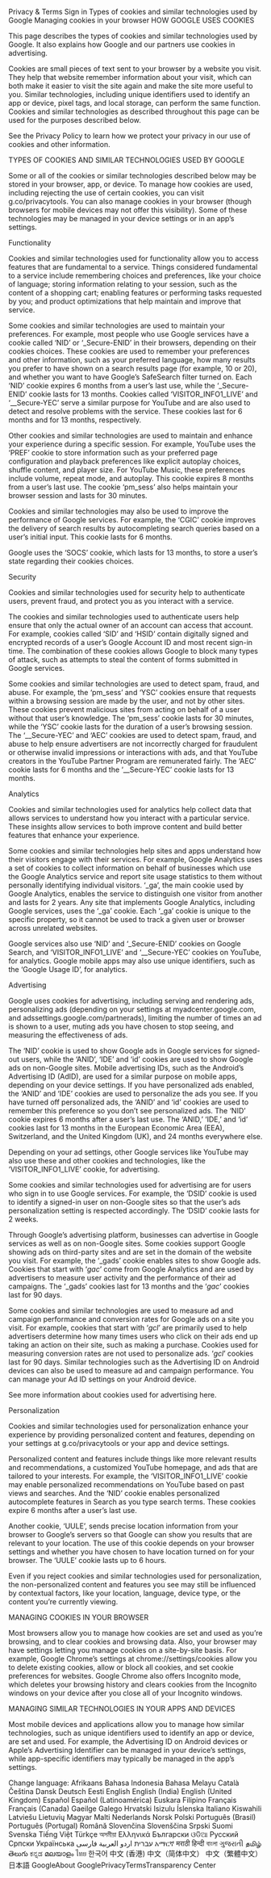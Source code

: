Privacy & Terms
Sign in
Types of cookies and similar technologies used by Google
Managing cookies in your browser
HOW GOOGLE USES COOKIES

This page describes the types of cookies and similar technologies used by Google. It also explains how Google and our partners use cookies in advertising.

Cookies are small pieces of text sent to your browser by a website you visit. They help that website remember information about your visit, which can both make it easier to visit the site again and make the site more useful to you. Similar technologies, including unique identifiers used to identify an app or device, pixel tags, and local storage, can perform the same function. Cookies and similar technologies as described throughout this page can be used for the purposes described below.

See the Privacy Policy to learn how we protect your privacy in our use of cookies and other information.

TYPES OF COOKIES AND SIMILAR TECHNOLOGIES USED BY GOOGLE

Some or all of the cookies or similar technologies described below may be stored in your browser, app, or device. To manage how cookies are used, including rejecting the use of certain cookies, you can visit g.co/privacytools. You can also manage cookies in your browser (though browsers for mobile devices may not offer this visibility). Some of these technologies may be managed in your device settings or in an app’s settings.

Functionality

Cookies and similar technologies used for functionality allow you to access features that are fundamental to a service. Things considered fundamental to a service include remembering choices and preferences, like your choice of language; storing information relating to your session, such as the content of a shopping cart; enabling features or performing tasks requested by you; and product optimizations that help maintain and improve that service.

Some cookies and similar technologies are used to maintain your preferences. For example, most people who use Google services have a cookie called ‘NID’ or ‘_Secure-ENID’ in their browsers, depending on their cookies choices. These cookies are used to remember your preferences and other information, such as your preferred language, how many results you prefer to have shown on a search results page (for example, 10 or 20), and whether you want to have Google’s SafeSearch filter turned on. Each ‘NID’ cookie expires 6 months from a user’s last use, while the ‘_Secure-ENID’ cookie lasts for 13 months. Cookies called ‘VISITOR_INFO1_LIVE’ and ‘__Secure-YEC’ serve a similar purpose for YouTube and are also used to detect and resolve problems with the service. These cookies last for 6 months and for 13 months, respectively.

Other cookies and similar technologies are used to maintain and enhance your experience during a specific session. For example, YouTube uses the ‘PREF’ cookie to store information such as your preferred page configuration and playback preferences like explicit autoplay choices, shuffle content, and player size. For YouTube Music, these preferences include volume, repeat mode, and autoplay. This cookie expires 8 months from a user’s last use. The cookie ‘pm_sess’ also helps maintain your browser session and lasts for 30 minutes.

Cookies and similar technologies may also be used to improve the performance of Google services. For example, the ‘CGIC’ cookie improves the delivery of search results by autocompleting search queries based on a user’s initial input. This cookie lasts for 6 months.

Google uses the ‘SOCS’ cookie, which lasts for 13 months, to store a user’s state regarding their cookies choices.

Security

Cookies and similar technologies used for security help to authenticate users, prevent fraud, and protect you as you interact with a service.

The cookies and similar technologies used to authenticate users help ensure that only the actual owner of an account can access that account. For example, cookies called ‘SID’ and ‘HSID’ contain digitally signed and encrypted records of a user’s Google Account ID and most recent sign-in time. The combination of these cookies allows Google to block many types of attack, such as attempts to steal the content of forms submitted in Google services.

Some cookies and similar technologies are used to detect spam, fraud, and abuse. For example, the ‘pm_sess’ and ‘YSC’ cookies ensure that requests within a browsing session are made by the user, and not by other sites. These cookies prevent malicious sites from acting on behalf of a user without that user’s knowledge. The ‘pm_sess’ cookie lasts for 30 minutes, while the ‘YSC’ cookie lasts for the duration of a user’s browsing session. The ‘__Secure-YEC’ and ‘AEC’ cookies are used to detect spam, fraud, and abuse to help ensure advertisers are not incorrectly charged for fraudulent or otherwise invalid impressions or interactions with ads, and that YouTube creators in the YouTube Partner Program are remunerated fairly. The ‘AEC’ cookie lasts for 6 months and the ‘__Secure-YEC’ cookie lasts for 13 months.

Analytics

Cookies and similar technologies used for analytics help collect data that allows services to understand how you interact with a particular service. These insights allow services to both improve content and build better features that enhance your experience.

Some cookies and similar technologies help sites and apps understand how their visitors engage with their services. For example, Google Analytics uses a set of cookies to collect information on behalf of businesses which use the Google Analytics service and report site usage statistics to them without personally identifying individual visitors. ‘_ga’, the main cookie used by Google Analytics, enables the service to distinguish one visitor from another and lasts for 2 years. Any site that implements Google Analytics, including Google services, uses the ‘_ga’ cookie. Each ‘_ga’ cookie is unique to the specific property, so it cannot be used to track a given user or browser across unrelated websites.

Google services also use ‘NID’ and ‘_Secure-ENID’ cookies on Google Search, and ‘VISITOR_INFO1_LIVE’ and ‘__Secure-YEC’ cookies on YouTube, for analytics. Google mobile apps may also use unique identifiers, such as the ‘Google Usage ID’, for analytics.

Advertising

Google uses cookies for advertising, including serving and rendering ads, personalizing ads (depending on your settings at myadcenter.google.com, and adssettings.google.com/partnerads), limiting the number of times an ad is shown to a user, muting ads you have chosen to stop seeing, and measuring the effectiveness of ads.

The ‘NID’ cookie is used to show Google ads in Google services for signed-out users, while the ‘ANID’, ‘IDE’ and ‘id’ cookies are used to show Google ads on non-Google sites. Mobile advertising IDs, such as the Android’s Advertising ID (AdID), are used for a similar purpose on mobile apps, depending on your device settings. If you have personalized ads enabled, the ‘ANID’ and ‘IDE’ cookies are used to personalize the ads you see. If you have turned off personalized ads, the ‘ANID’ and ‘id’ cookies are used to remember this preference so you don’t see personalized ads. The ‘NID’ cookie expires 6 months after a user’s last use. The ‘ANID,’ ‘IDE,’ and ‘id’ cookies last for 13 months in the European Economic Area (EEA), Switzerland, and the United Kingdom (UK), and 24 months everywhere else.

Depending on your ad settings, other Google services like YouTube may also use these and other cookies and technologies, like the ‘VISITOR_INFO1_LIVE’ cookie, for advertising.

Some cookies and similar technologies used for advertising are for users who sign in to use Google services. For example, the ‘DSID’ cookie is used to identify a signed-in user on non-Google sites so that the user’s ads personalization setting is respected accordingly. The ‘DSID’ cookie lasts for 2 weeks.

Through Google’s advertising platform, businesses can advertise in Google services as well as on non-Google sites. Some cookies support Google showing ads on third-party sites and are set in the domain of the website you visit. For example, the ‘_gads’ cookie enables sites to show Google ads. Cookies that start with ‘_gac_’ come from Google Analytics and are used by advertisers to measure user activity and the performance of their ad campaigns. The ‘_gads’ cookies last for 13 months and the ‘_gac_’ cookies last for 90 days.

Some cookies and similar technologies are used to measure ad and campaign performance and conversion rates for Google ads on a site you visit. For example, cookies that start with ‘_gcl_’ are primarily used to help advertisers determine how many times users who click on their ads end up taking an action on their site, such as making a purchase. Cookies used for measuring conversion rates are not used to personalize ads. ‘_gcl_’ cookies last for 90 days. Similar technologies such as the Advertising ID on Android devices can also be used to measure ad and campaign performance. You can manage your Ad ID settings on your Android device.

See more information about cookies used for advertising here.

Personalization

Cookies and similar technologies used for personalization enhance your experience by providing personalized content and features, depending on your settings at g.co/privacytools or your app and device settings.

Personalized content and features include things like more relevant results and recommendations, a customized YouTube homepage, and ads that are tailored to your interests. For example, the ‘VISITOR_INFO1_LIVE’ cookie may enable personalized recommendations on YouTube based on past views and searches. And the ‘NID’ cookie enables personalized autocomplete features in Search as you type search terms. These cookies expire 6 months after a user’s last use.

Another cookie, ‘UULE’, sends precise location information from your browser to Google’s servers so that Google can show you results that are relevant to your location. The use of this cookie depends on your browser settings and whether you have chosen to have location turned on for your browser. The ‘UULE’ cookie lasts up to 6 hours.

Even if you reject cookies and similar technologies used for personalization, the non-personalized content and features you see may still be influenced by contextual factors, like your location, language, device type, or the content you’re currently viewing.

MANAGING COOKIES IN YOUR BROWSER

Most browsers allow you to manage how cookies are set and used as you’re browsing, and to clear cookies and browsing data. Also, your browser may have settings letting you manage cookies on a site-by-site basis. For example, Google Chrome’s settings at chrome://settings/cookies allow you to delete existing cookies, allow or block all cookies, and set cookie preferences for websites. Google Chrome also offers Incognito mode, which deletes your browsing history and clears cookies from the Incognito windows on your device after you close all of your Incognito windows.

MANAGING SIMILAR TECHNOLOGIES IN YOUR APPS AND DEVICES

Most mobile devices and applications allow you to manage how similar technologies, such as unique identifiers used to identify an app or device, are set and used. For example, the Advertising ID on Android devices or Apple’s Advertising Identifier can be managed in your device’s settings, while app-specific identifiers may typically be managed in the app’s settings.

Change language:
Afrikaans
Bahasa Indonesia
Bahasa Melayu
Català
Čeština
Dansk
Deutsch
Eesti
English
English (India)
English (United Kingdom)
Español
Español (Latinoamérica)
Euskara
Filipino
Français
Français (Canada)
Gaeilge
Galego
Hrvatski
Isizulu
Íslenska
Italiano
Kiswahili
Latviešu
Lietuvių
Magyar
Malti
Nederlands
Norsk
Polski
Português (Brasil)
Português (Portugal)
Română
Slovenčina
Slovenščina
Srpski
Suomi
Svenska
Tiếng Việt
Türkçe
অসমীয়া
Ελληνικά
Български
ଓଡିଆ
Русский
Српски
Українська
‫עברית‬
‫اردو‬
‫العربية‬
‫فارسی‬
አማርኛ
मराठी
हिन्दी
বাংলা
ગુજરાતી
தமிழ்
తెలుగు
ಕನ್ನಡ
മലയാളം
ไทย
한국어
中文 (香港)
中文（简体中文）
中文（繁體中文）
日本語
GoogleAbout GooglePrivacyTermsTransparency Center